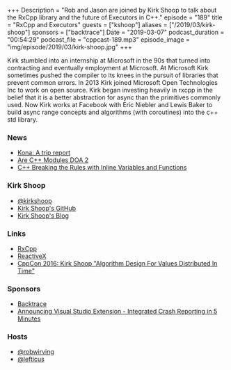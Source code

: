 +++
Description = "Rob and Jason are joined by Kirk Shoop to talk about the RxCpp library and the future of Executors in C++."
episode = "189"
title = "RxCpp and Executors"
guests = ["kshoop"]
aliases = ["/2019/03/kirk-shoop"]
sponsors = ["backtrace"]
Date = "2019-03-07"
podcast_duration = "00:54:29"
podcast_file = "cppcast-189.mp3"
episode_image = "img/episode/2019/03/kirk-shoop.jpg"
+++

Kirk stumbled into an internship at Microsoft in the 90s that turned into contracting and eventually employment at Microsoft. At Microsoft Kirk sometimes pushed the compiler to its knees in the pursuit of libraries that prevent common errors. In 2013 Kirk joined Microsoft Open Technologies Inc to work on open source. Kirk began investing heavily in rxcpp in the belief that it is a better abstraction for async than the primitives commonly used. Now Kirk works at Facebook with Eric Niebler and Lewis Baker to build async range concepts and algorithms (with coroutines) into the c++ std library. 

### News ###

 - [Kona: A trip report](https://cor3ntin.github.io/posts/kona2019/)
 - [Are C++ Modules DOA 2](https://vector-of-bool.github.io/2019/03/04/modules-doa-2.html)
 - [C++ Breaking the Rules with Inline Variables and Functions](https://pabloariasal.github.io/2019/02/28/cpp-inlining/)

### Kirk Shoop ###

 - [@kirkshoop](https://twitter.com/kirkshoop)
 - [Kirk Shoop's GitHub](https://github.com/kirkshoop)
 - [Kirk Shoop's Blog](http://kirkshoop.github.io/)

### Links ###

 - [RxCpp](https://github.com/ReactiveX/RxCpp)
 - [ReactiveX](http://reactivex.io/intro.html)
 - [CppCon 2016: Kirk Shoop "Algorithm Design For Values Distributed In Time"](https://www.youtube.com/watch?v=FcQURwM806o)

### Sponsors ###

- [Backtrace](https://backtrace.io/?utm_source=CppCast&utm_medium=CppCast)
- [Announcing Visual Studio Extension - Integrated Crash Reporting in 5 Minutes](https://backtrace.io/blog/features/visual-studio/)

### Hosts ###

- [@robwirving](https://twitter.com/robwirving)
- [@lefticus](https://twitter.com/lefticus)

